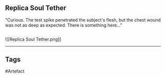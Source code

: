 ## Replica Soul Tether
"Curious. The test spike penetrated the subject's flesh,
but the chest wound was not as deep as expected. There is something here..."
## 
![[Replica Soul Tether.png]]

---
## Tags
#Artefact
